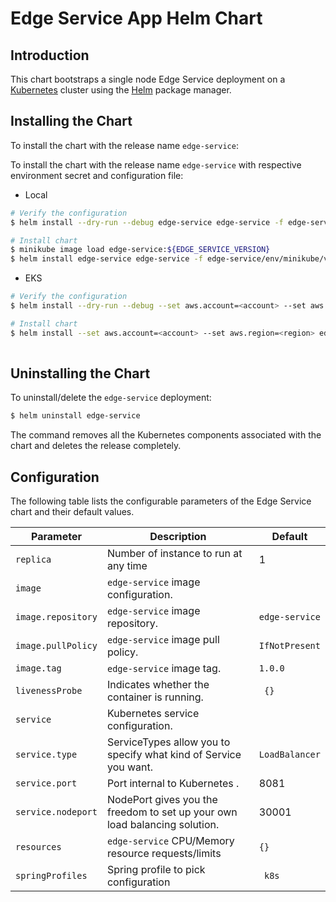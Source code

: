 #  Edge Service App Helm Chart


## Introduction

This chart bootstraps a single node Edge Service deployment on a [Kubernetes](http://kubernetes.io) cluster using the [Helm](https://helm.sh) package manager.

## Installing the Chart

To install the chart with the release name `edge-service`:

To install the chart with the release name `edge-service` with respective environment secret and configuration file:

- Local
```bash
# Verify the configuration 
$ helm install --dry-run --debug edge-service edge-service -f edge-service/env/minikube/values.yaml

# Install chart
$ minikube image load edge-service:${EDGE_SERVICE_VERSION}
$ helm install edge-service edge-service -f edge-service/env/minikube/values.yaml
```

- EKS
```bash
# Verify the configuration 
$ helm install --dry-run --debug --set aws.account=<account> --set aws.region=<region> edge-service edge-service -f edge-service/env/eks/values.yaml

# Install chart
$ helm install --set aws.account=<account> --set aws.region=<region> edge-service edge-service -f edge-service/env/eks/values.yaml
    
```

## Uninstalling the Chart

To uninstall/delete the `edge-service` deployment:

```bash
$ helm uninstall edge-service
```

The command removes all the Kubernetes components associated with the chart and deletes the release completely.

## Configuration

The following table lists the configurable parameters of the Edge Service chart and their default values.

| Parameter                                    | Description                                                                                  | Default                                              |
| -------------------------------------------- | -------------------------------------------------------------------------------------------- | ---------------------------------------------------- |
| `replica`                                 | Number of instance to run at any time                                                      	| 1 |
| `image`                                        | `edge-service` image configuration.                                                            	| ` ` |
| `image.repository`                             | `edge-service` image repository.                                                               	| `edge-service`|
| `image.pullPolicy`                             | `edge-service` image pull policy.                                                             	 | `IfNotPresent`|
| `image.tag`                                    | `edge-service` image tag.                                                                      	| `1.0.0`|
| `livenessProbe`                                | Indicates whether the container is running.                                                | ` {}` |
| `service`                                      | Kubernetes service configuration.                                                          | ` ` |
| `service.type`                                 | ServiceTypes allow you to specify what kind of Service you want.                           | `LoadBalancer` |
| `service.port`                                 | Port internal to Kubernetes                                    .                           | 8081 |
| `service.nodeport`                             | NodePort gives you the freedom to set up your own load balancing solution.                 | 30001|
| `resources`                                    | `edge-service` CPU/Memory resource requests/limits                                         | `{}` |
| `springProfiles`                               | Spring profile to pick configuration                                                     | ` k8s`  |








